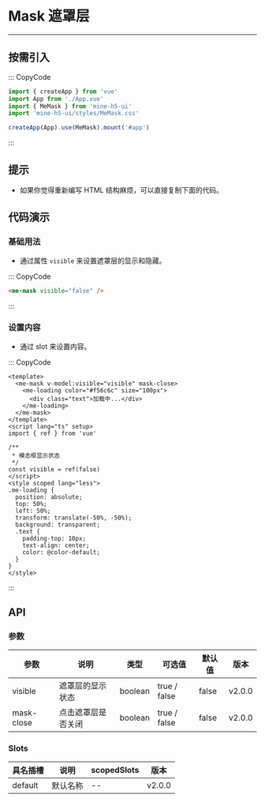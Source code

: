 # Mask 遮罩层

---

## 按需引入

::: CopyCode

```js
import { createApp } from 'vue'
import App from './App.vue'
import { MeMask } from 'mine-h5-ui'
import 'mine-h5-ui/styles/MeMask.css'

createApp(App).use(MeMask).mount('#app')
```

:::

## 提示

- 如果你觉得重新编写 HTML 结构麻烦，可以直接复制下面的代码。

## 代码演示

### 基础用法

- 通过属性 `visible` 来设置遮罩层的显示和隐藏。

::: CopyCode

```html
<me-mask visible="false" />
```

:::

### 设置内容

- 通过 slot 来设置内容。

::: CopyCode

```vue
<template>
  <me-mask v-model:visible="visible" mask-close>
    <me-loading color="#f56c6c" size="100px">
      <div class="text">加载中...</div>
    </me-loading>
  </me-mask>
</template>
<script lang="ts" setup>
import { ref } from 'vue'

/**
 * 模态框显示状态
 */
const visible = ref(false)
</script>
<style scoped lang="less">
.me-loading {
  position: absolute;
  top: 50%;
  left: 50%;
  transform: translate(-50%, -50%);
  background: transparent;
  .text {
    padding-top: 10px;
    text-align: center;
    color: @color-default;
  }
}
</style>
```

:::

## API

### 参数

| 参数       | 说明               | 类型    | 可选值       | 默认值 | 版本   |
| ---------- | ------------------ | ------- | ------------ | ------ | ------ |
| visible    | 遮罩层的显示状态   | boolean | true / false | false  | v2.0.0 |
| mask-close | 点击遮罩层是否关闭 | boolean | true / false | false  | v2.0.0 |

### Slots

| 具名插槽 | 说明     | scopedSlots | 版本   |
| -------- | -------- | ----------- | ------ |
| default  | 默认名称 | --          | v2.0.0 |
